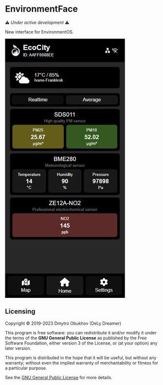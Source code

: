 # EnvironmentFace
⚠ *Under active development* ⚠

New interface for EnvironmentOS. 

![](screenshot_1.png)

## Licensing 

Copyright © 2019-2023 Dmytro Obukhov (DeLy Dreamer)
 
This program is free software: you can redistribute it and/or modify it under the terms of the **GNU General Public License** as published by the Free Software Foundation, either version 3 of the License, or (at your option) any later version.

This program is distributed in the hope that it will be useful, but without any warranty; without even the implied warranty of merchantability or fitness for a particular purpose. 
 
See the [GNU General Public License](/LICENSE) for more details.